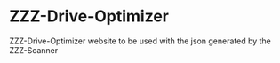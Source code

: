 # ZZZ-Drive-Optimizer
ZZZ-Drive-Optimizer website to be used with the json generated by the ZZZ-Scanner
